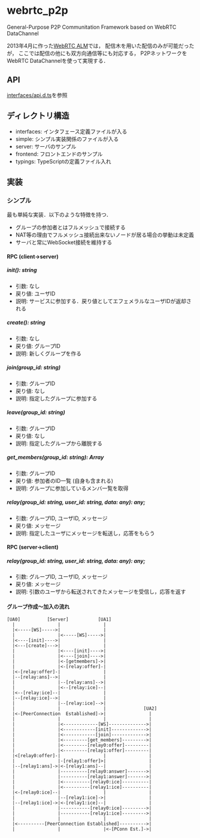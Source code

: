 # webrtc_p2p
General-Purpose P2P Communitation Framework based on WebRTC DataChannel

2013年4月に作った[WebRTC ALM](https://github.com/kazuki/webrtc_alm)では，
配信木を用いた配信のみが可能だったが，
ここでは配信の他にも双方向通信等にも対応する，
P2PネットワークをWebRTC DataChannelを使って実現する．

## API

[interfaces/api.d.ts](./interfaces/api.d.ts)を参照

## ディレクトリ構造

* interfaces: インタフェース定義ファイルが入る
* simple: シンプル実装関係のファイルが入る
* server: サーバのサンプル
* frontend: フロントエンドのサンプル
* typings: TypeScriptの定義ファイル入れ

## 実装

### シンプル

最も単純な実装．以下のような特徴を持つ．

* グループの参加者とはフルメッシュで接続する
* NAT等の理由でフルメッシュ接続出来ないノードが居る場合の挙動は未定義
* サーバと常にWebSocket接続を維持する

#### RPC (client->server)

##### init(): string

* 引数: なし
* 戻り値: ユーザID
* 説明: サービスに参加する．戻り値としてエフェメラルなユーザIDが返却される

##### create(): string

* 引数: なし
* 戻り値: グループID
* 説明: 新しくグループを作る

##### join(group_id: string)

* 引数: グループID
* 戻り値: なし
* 説明: 指定したグループに参加する

##### leave(group_id: string)

* 引数: グループID
* 戻り値: なし
* 説明: 指定したグループから離脱する

##### get_members(group_id: string): Array<string>

* 引数: グループID
* 戻り値: 参加者のID一覧 (自身も含まれる)
* 説明: グループに参加しているメンバ一覧を取得

##### relay(group_id: string, user_id: string, data: any): any;

* 引数: グループID, ユーザID, メッセージ
* 戻り値: メッセージ
* 説明: 指定したユーザにメッセージを転送し，応答をもらう

#### RPC (server->client)

##### relay(group_id: string, user_id: string, data: any): any;

* 引数: グループID, ユーザID, メッセージ
* 戻り値: メッセージ
* 説明: 引数のユーザから転送されてきたメッセージを受信し，応答を返す

#### グループ作成〜加入の流れ

```
[UA0]          [Server]           [UA1]
  |                |                |
  |<-----[WS]----->|                |
  |                |<-----[WS]----->|
  |<----[init]---->|                |
  |<---[create]--->|                |
  |                |<----[init]---->|
  |                |<----[join]---->|
  |                |<-[getmembers]->|
  |                |<-[relay:offer]-|
  |<-[relay:offer]-|                |
  |--[relay:ans]-->|                |
  |                |--[relay:ans]-->|
  |                |<--[relay:ice]--|
  |<--[relay:ice]--|                |
  |--[relay:ice]-->|                |
  |                |--[relay:ice]-->|
  |                |                |              [UA2]
  |<-[PeerConnection  Established]->|                |
  |                |                |                |
  |                |<-------------[WS]-------------->|
  |                |<------------[init]------------->|
  |                |<------------[join]------------->|
  |                |<---------[get_members]--------->|
  |                |<---------[relay0:offer]---------|
  |                |<---------[relay1:offer]---------|
  |<[relay0:offer]-|                |                |
  |                |-[relay1:offer]>|                |
  |--[relay1:ans]->|<-[relay1:ans]--|                |
  |                |----------[relay0:answer]------->|
  |                |----------[relay1:answer]------->|
  |                |<----------[relay0:ice]----------|
  |                |<----------[relay1:ice]----------|
  |<-[relay0:ice]--|                |                |
  |                |--[relay1:ice]->|                |
  |--[relay1:ice]->|<-[relay1:ice]--|                |
  |                |-----------[relay0:ice]--------->|
  |                |-----------[relay1:ice]--------->|
  |                |                |                |
  |<----------[PeerConnection Established]---------->|
  |                |                |<-[PConn Est.]->|
```
